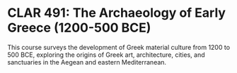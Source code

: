 # CLAR 491: The Archaeology of Early Greece (1200-500 BCE)

This course surveys the development of Greek material culture from 1200 to 500 BCE, exploring the origins of Greek art, architecture, cities, and sanctuaries in the Aegean and eastern Mediterranean.